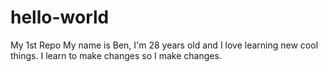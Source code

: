 # hello-world
My 1st Repo
My name is Ben, I'm 28 years old and I love learning new cool things.
I learn to make changes so I make changes.
